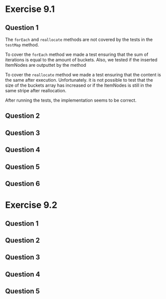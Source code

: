 Exercise 9.1
============

Question 1
----------
The <code>forEach</code> and <code>reallocate</code> methods are not covered by
the tests in the <code>testMap</code> method. 

To cover the <code>forEach</code> method we made a test ensuring that the sum of
iterations is equal to the amount of buckets. Also, we tested if the inserted
ItemNodes are outputtet by the method

To cover the <code>reallocate</code> method we made a test ensuring that the 
content is the same after execution. Unfortunately. it is not possible to test 
that the size of the buckets array has increased or if the ItemNodes is still
in the same stripe after reallocation.

After running the tests, the implementation seems to be correct.

Question 2
----------


Question 3
----------

Question 4
----------

Question 5
----------

Question 6
----------

Exercise 9.2
============

Question 1
----------

Question 2
----------

Question 3
----------

Question 4
----------

Question 5
----------
